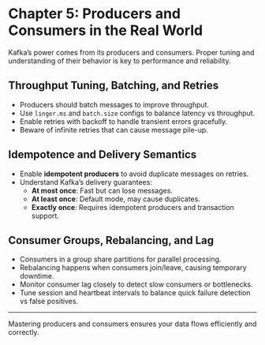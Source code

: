 
# Chapter 5: Producers and Consumers in the Real World

Kafka’s power comes from its producers and consumers. Proper tuning and understanding of their behavior is key to performance and reliability.

## Throughput Tuning, Batching, and Retries

- Producers should batch messages to improve throughput.
- Use `linger.ms` and `batch.size` configs to balance latency vs throughput.
- Enable retries with backoff to handle transient errors gracefully.
- Beware of infinite retries that can cause message pile-up.

## Idempotence and Delivery Semantics

- Enable **idempotent producers** to avoid duplicate messages on retries.
- Understand Kafka’s delivery guarantees:
  - **At most once**: Fast but can lose messages.
  - **At least once**: Default mode, may cause duplicates.
  - **Exactly once**: Requires idempotent producers and transaction support.

## Consumer Groups, Rebalancing, and Lag

- Consumers in a group share partitions for parallel processing.
- Rebalancing happens when consumers join/leave, causing temporary downtime.
- Monitor consumer lag closely to detect slow consumers or bottlenecks.
- Tune session and heartbeat intervals to balance quick failure detection vs false positives.

---

Mastering producers and consumers ensures your data flows efficiently and correctly.

